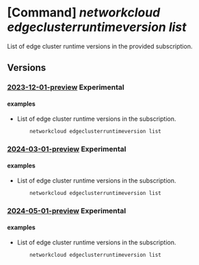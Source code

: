 # [Command] _networkcloud edgeclusterruntimeversion list_

List of edge cluster runtime versions in the provided subscription.

## Versions

### [2023-12-01-preview](/Resources/mgmt-plane/L3N1YnNjcmlwdGlvbnMve30vcHJvdmlkZXJzL21pY3Jvc29mdC5uZXR3b3JrY2xvdWQvZWRnZWNsdXN0ZXJydW50aW1ldmVyc2lvbnM=/2023-12-01-preview.xml) **Experimental**

<!-- mgmt-plane /subscriptions/{}/providers/microsoft.networkcloud/edgeclusterruntimeversions 2023-12-01-preview -->

#### examples

- List of edge cluster runtime versions in the subscription.
    ```bash
        networkcloud edgeclusterruntimeversion list
    ```

### [2024-03-01-preview](/Resources/mgmt-plane/L3N1YnNjcmlwdGlvbnMve30vcHJvdmlkZXJzL21pY3Jvc29mdC5uZXR3b3JrY2xvdWQvZWRnZWNsdXN0ZXJydW50aW1ldmVyc2lvbnM=/2024-03-01-preview.xml) **Experimental**

<!-- mgmt-plane /subscriptions/{}/providers/microsoft.networkcloud/edgeclusterruntimeversions 2024-03-01-preview -->

#### examples

- List of edge cluster runtime versions in the subscription.
    ```bash
        networkcloud edgeclusterruntimeversion list
    ```

### [2024-05-01-preview](/Resources/mgmt-plane/L3N1YnNjcmlwdGlvbnMve30vcHJvdmlkZXJzL21pY3Jvc29mdC5uZXR3b3JrY2xvdWQvZWRnZWNsdXN0ZXJydW50aW1ldmVyc2lvbnM=/2024-05-01-preview.xml) **Experimental**

<!-- mgmt-plane /subscriptions/{}/providers/microsoft.networkcloud/edgeclusterruntimeversions 2024-05-01-preview -->

#### examples

- List of edge cluster runtime versions in the subscription.
    ```bash
        networkcloud edgeclusterruntimeversion list
    ```
